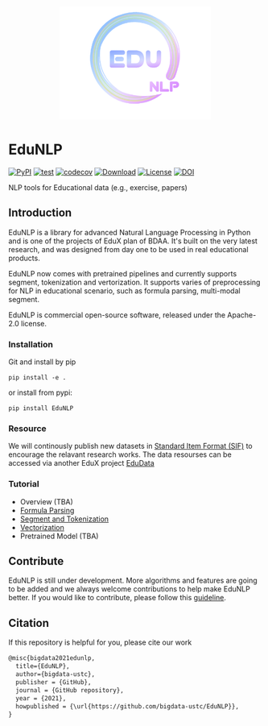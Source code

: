 <p align="center">
  <img width="300" src="docs/EduNLP.png">
</p>

# EduNLP

[![PyPI](https://img.shields.io/pypi/v/EduNLP.svg)](https://pypi.python.org/pypi/EduNLP)
[![test](https://github.com/bigdata-ustc/EduNLP/actions/workflows/python-test.yml/badge.svg?branch=master)](https://github.com/bigdata-ustc/EduNLP/actions/workflows/python-test.yml)
[![codecov](https://codecov.io/gh/bigdata-ustc/EduNLP/branch/master/graph/badge.svg?token=B7gscOGQLD)](https://codecov.io/gh/bigdata-ustc/EduNLP)
[![Download](https://img.shields.io/pypi/dm/EduNLP.svg?style=flat)](https://pypi.python.org/pypi/EduNLP)
[![License](https://img.shields.io/github/license/bigdata-ustc/EduNLP)](LICENSE)
[![DOI](https://zenodo.org/badge/332661206.svg)](https://zenodo.org/badge/latestdoi/332661206)

NLP tools for Educational data (e.g., exercise, papers)

## Introduction
EduNLP is a library for advanced Natural Language Processing in Python and is one of the projects of EduX plan of BDAA. It's built on the very latest research, and was designed from day one to be used in real educational products.

EduNLP now comes with pretrained pipelines and currently supports segment, tokenization and vertorization. It supports varies of preprocessing for NLP in educational scenario, such as formula parsing, multi-modal segment.

EduNLP is commercial open-source software, released under the Apache-2.0 license.

### Installation

Git and install by pip
```
pip install -e .
```
or install from pypi:
```
pip install EduNLP
```

### Resource
We will continously publish new datasets in [Standard Item Format (SIF)](https://github.com/bigdata-ustc/EduNLP/blob/master/docs/SIF4TI_CH.md) to encourage the relavant research works. The data resourses can be accessed via another EduX project [EduData](https://github.com/bigdata-ustc/EduData)

### Tutorial

* Overview (TBA)
* [Formula Parsing](https://github.com/bigdata-ustc/EduNLP/blob/master/examples/formula/formula.ipynb)
* [Segment and Tokenization](https://github.com/bigdata-ustc/EduNLP/blob/master/examples/sif/sif.ipynb)
* [Vectorization](https://github.com/bigdata-ustc/EduNLP/tree/master/examples/pretrain)
* Pretrained Model (TBA)

## Contribute

EduNLP is still under development. More algorithms and features are going to be added and we always welcome contributions to help make EduNLP better. If you would like to contribute, please follow this [guideline](CONTRIBUTE.md).

## Citation

If this repository is helpful for you, please cite our work

```
@misc{bigdata2021edunlp,
  title={EduNLP},
  author={bigdata-ustc},
  publisher = {GitHub},
  journal = {GitHub repository},
  year = {2021},
  howpublished = {\url{https://github.com/bigdata-ustc/EduNLP}},
}
```
